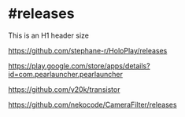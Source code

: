 # #releases

This is an H1 header size

https://github.com/stephane-r/HoloPlay/releases

https://play.google.com/store/apps/details?id=com.pearlauncher.pearlauncher

https://github.com/y20k/transistor

https://github.com/nekocode/CameraFilter/releases
